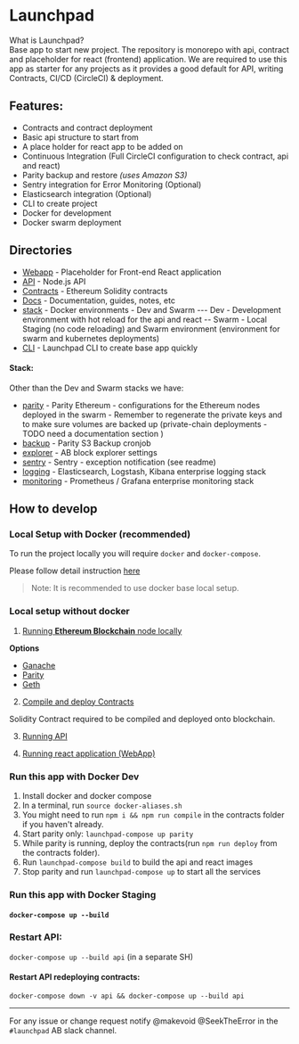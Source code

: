 # Launchpad

What is Launchpad?  
Base app to start new project. The repository is monorepo with api, contract and placeholder for react (frontend) application.
We are required to use this app as starter for any projects as it provides a good default for API, writing Contracts,
CI/CD (CircleCI) & deployment.

## Features:

- Contracts and contract deployment
- Basic api structure to start from
- A place holder for react app to be added on
- Continuous Integration (Full CircleCI configuration to check contract, api and react)
- Parity backup and restore *(uses Amazon S3)*
- Sentry integration for Error Monitoring (Optional)
- Elasticsearch integration (Optional)
- CLI to create project
- Docker for development
- Docker swarm deployment

## Directories

- [Webapp](./react) - Placeholder for Front-end React application
- [API](./api) - Node.js API
- [Contracts](./contracts) - Ethereum Solidity contracts
- [Docs](./docs) - Documentation, guides, notes, etc
- [stack](./stack) - Docker environments - Dev and Swarm --- Dev - Development environment with hot reload for the api and react -- Swarm - Local Staging (no code reloading) and Swarm environment (environment for swarm and kubernetes deployments)
- [CLI](./cli) - Launchpad CLI to create base app quickly

#### Stack:

Other than the Dev and Swarm stacks we have:

- [parity](./stack/parity) - Parity Ethereum - configurations for the Ethereum nodes deployed in the swarm - Remember to regenerate the private keys and to make sure volumes are backed up (private-chain deployments - TODO need a documentation section )
- [backup](./stack/backup) - Parity S3 Backup cronjob
- [explorer](./stack/explorer) - AB block explorer settings
- [sentry](./stack/sentry) - Sentry - exception notification (see readme)
- [logging](./stack/logging) - Elasticsearch, Logstash, Kibana enterprise logging stack
- [monitoring](./stack/monitoring) - Prometheus / Grafana enterprise monitoring stack



## How to develop

### Local Setup with Docker (recommended)
To run the project locally you will require `docker` and `docker-compose`.

Please follow detail instruction [here](https://github.com/appliedblockchain/launchpad/tree/master/docker-dev#how-to-use)

> Note: It is recommended to use docker base local setup.

### Local setup without docker

1. [Running **Ethereum Blockchain** node locally](https://github.com/appliedblockchain/launchpad/tree/master/api#run-blockchain-network-and-contract-deployment)

  **Options**  
  * [Ganache](https://truffleframework.com/ganache)
  * [Parity](https://wiki.parity.io/Setup)
  * [Geth](https://ethereum.gitbooks.io/frontier-guide/content/getting_a_client.html)


2. [Compile and deploy Contracts](https://github.com/appliedblockchain/launchpad/tree/master/api#run-blockchain-network-and-contract-deployment)

  Solidity Contract required to be compiled and deployed onto blockchain.

3. [Running API](https://github.com/appliedblockchain/launchpad/tree/master/api#run-blockchain-network-and-contract-deployment)

4. [Running react application (WebApp)](https://github.com/appliedblockchain/launchpad/tree/master/react#getting-started)


### Run this app with Docker Dev

1. Install docker and docker compose
2. In a terminal, run `source docker-aliases.sh`
3. You might need to run `npm i && npm run compile` in the contracts folder if you haven't already.
4. Start parity only: `launchpad-compose up parity`
5. While parity is running, deploy the contracts(run `npm run deploy` from the contracts folder).
6. Run `launchpad-compose build` to build the api and react images
7. Stop parity and run `launchpad-compose up` to start all the services


### Run this app with Docker Staging

####  `docker-compose up --build`

### Restart API:

`docker-compose up --build api` (in a separate SH)


#### Restart API redeploying contracts:

    docker-compose down -v api && docker-compose up --build api


---

For any issue or change request notify @makevoid @SeekTheError in the `#launchpad` AB slack channel.
